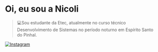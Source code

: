 # Oi, eu sou a Nicoli

> 💻Sou estudante da Etec, atualmente no curso técnico Desenvolvimento de Sistemas no período noturno em Espírito Santo do Pinhal.


[![Instagram](https://img.shields.io/badge/Instagram-%23E4405F.svg?style=for-the-badge&logo=Instagram&logoColor=white)](https://www.instagram.com/nicoli.rovigati/)

